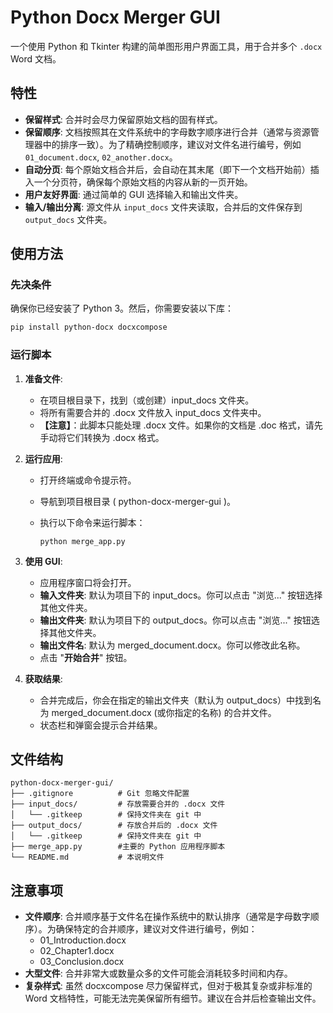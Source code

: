 # Python Docx Merger GUI

一个使用 Python 和 Tkinter 构建的简单图形用户界面工具，用于合并多个 `.docx` Word 文档。

## 特性

-   **保留样式**: 合并时会尽力保留原始文档的固有样式。
-   **保留顺序**: 文档按照其在文件系统中的字母数字顺序进行合并（通常与资源管理器中的排序一致）。为了精确控制顺序，建议对文件名进行编号，例如 `01_document.docx`, `02_another.docx`。
-   **自动分页**: 每个原始文档合并后，会自动在其末尾（即下一个文档开始前）插入一个分页符，确保每个原始文档的内容从新的一页开始。
-   **用户友好界面**: 通过简单的 GUI 选择输入和输出文件夹。
-   **输入/输出分离**: 源文件从 `input_docs` 文件夹读取，合并后的文件保存到 `output_docs` 文件夹。

## 使用方法

### 先决条件

确保你已经安装了 Python 3。然后，你需要安装以下库：

```bash
pip install python-docx docxcompose
```

### 运行脚本

1. **准备文件**:

   - 在项目根目录下，找到（或创建）input_docs 文件夹。
   - 将所有需要合并的 .docx 文件放入 input_docs 文件夹中。
   - **【注意】**：此脚本只能处理 .docx 文件。如果你的文档是 .doc 格式，请先手动将它们转换为 .docx 格式。

2. **运行应用**:

   - 打开终端或命令提示符。

   - 导航到项目根目录 ( python-docx-merger-gui )。

   - 执行以下命令来运行脚本：

     ```
     python merge_app.py
     ```

3. **使用 GUI**:

   - 应用程序窗口将会打开。
   - **输入文件夹**: 默认为项目下的 input_docs。你可以点击 "浏览..." 按钮选择其他文件夹。
   - **输出文件夹**: 默认为项目下的 output_docs。你可以点击 "浏览..." 按钮选择其他文件夹。
   - **输出文件名**: 默认为 merged_document.docx。你可以修改此名称。
   - 点击 "**开始合并**" 按钮。

4. **获取结果**:

   - 合并完成后，你会在指定的输出文件夹（默认为 output_docs）中找到名为 merged_document.docx (或你指定的名称) 的合并文件。
   - 状态栏和弹窗会提示合并结果。

## 文件结构

```
python-docx-merger-gui/
├── .gitignore          # Git 忽略文件配置
├── input_docs/         # 存放需要合并的 .docx 文件
│   └── .gitkeep        # 保持文件夹在 git 中
├── output_docs/        # 存放合并后的 .docx 文件
│   └── .gitkeep        # 保持文件夹在 git 中
├── merge_app.py        #主要的 Python 应用程序脚本
└── README.md           # 本说明文件
```

## 注意事项

- **文件顺序**: 合并顺序基于文件名在操作系统中的默认排序（通常是字母数字顺序）。为确保特定的合并顺序，建议对文件进行编号，例如：
  - 01_Introduction.docx
  - 02_Chapter1.docx
  - 03_Conclusion.docx
- **大型文件**: 合并非常大或数量众多的文件可能会消耗较多时间和内存。
- **复杂样式**: 虽然 docxcompose 尽力保留样式，但对于极其复杂或非标准的 Word 文档特性，可能无法完美保留所有细节。建议在合并后检查输出文件。